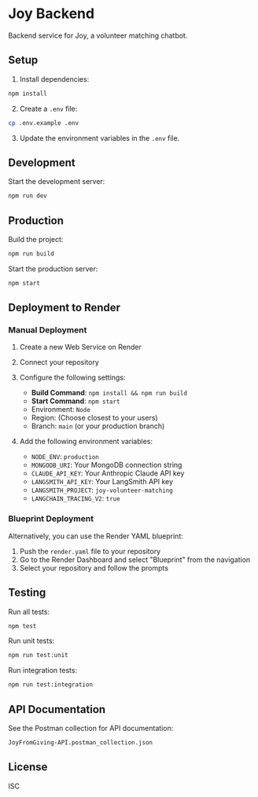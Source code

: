 # Joy Backend

Backend service for Joy, a volunteer matching chatbot.

## Setup

1. Install dependencies:
```bash
npm install
```

2. Create a `.env` file:
```bash
cp .env.example .env
```

3. Update the environment variables in the `.env` file.

## Development

Start the development server:
```bash
npm run dev
```

## Production

Build the project:
```bash
npm run build
```

Start the production server:
```bash
npm start
```

## Deployment to Render

### Manual Deployment

1. Create a new Web Service on Render
2. Connect your repository
3. Configure the following settings:
   - **Build Command**: `npm install && npm run build`
   - **Start Command**: `npm start`
   - Environment: `Node`
   - Region: (Choose closest to your users)
   - Branch: `main` (or your production branch)

4. Add the following environment variables:
   - `NODE_ENV`: `production`
   - `MONGODB_URI`: Your MongoDB connection string
   - `CLAUDE_API_KEY`: Your Anthropic Claude API key
   - `LANGSMITH_API_KEY`: Your LangSmith API key
   - `LANGSMITH_PROJECT`: `joy-volunteer-matching`
   - `LANGCHAIN_TRACING_V2`: `true`

### Blueprint Deployment

Alternatively, you can use the Render YAML blueprint:

1. Push the `render.yaml` file to your repository
2. Go to the Render Dashboard and select "Blueprint" from the navigation
3. Select your repository and follow the prompts

## Testing

Run all tests:
```bash
npm test
```

Run unit tests:
```bash
npm run test:unit
```

Run integration tests:
```bash
npm run test:integration
```

## API Documentation

See the Postman collection for API documentation:
```bash
JoyFromGiving-API.postman_collection.json
```

## License

ISC